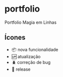 # portfolio

Portfolio Magia em Linhas

## Ícones

- :package: nova funcionalidade
- :up: atualização
- :beetle: correção de bug
- :checkered_flag: release
